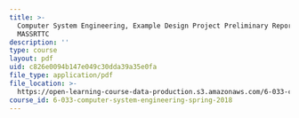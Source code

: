 ```yaml
---
title: >-
  Computer System Engineering, Example Design Project Preliminary Report
  MASSRTTC
description: ''
type: course
layout: pdf
uid: c826e0094b147e049c30dda39a35e0fa
file_type: application/pdf
file_location: >-
  https://open-learning-course-data-production.s3.amazonaws.com/6-033-computer-system-engineering-spring-2018/c826e0094b147e049c30dda39a35e0fa_MIT6_033S18massrttc_dppr.pdf
course_id: 6-033-computer-system-engineering-spring-2018
---
```

